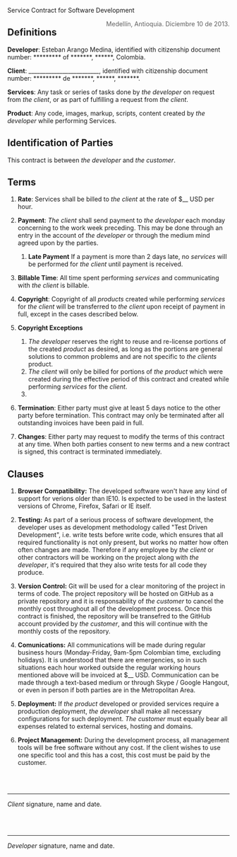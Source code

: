 Service Contract for Software Development

><div style="float: right;">Medellín, Antioquia. Diciembre 10 de 2013.
</div>

## Definitions

**Developer**:
Esteban Arango Medina, identified with citizenship document number: ********* of *******, ******, Colombia.

**Client**:
_________________________, identified with citizenship document number: ********* de *******, ******, *******.

**Services**: 
Any task or series of tasks done by _the developer_ on request from _the client_, or as part of fulfilling a request from _the client_.

**Product**: 
Any code, images, markup, scripts, content created by _the developer_ while performing Services.


## Identification of Parties
This contract is between _the developer_ and _the customer_.


## Terms

1. **Rate**: 
Services shall be billed to _the client_ at the rate of $__ USD per hour.

2. **Payment**: 
_The client_ shall send payment to _the developer_ each monday concerning to the work week preceding. This may be done through an entry in the account of _the developer_ or through the medium mind agreed upon by the parties.

	1. **Late Payment**
	If a payment is more than 2 days late, no _services_ will be performed for _the client_ until payment is received.

3. **Billable Time**: 
All time spent performing _services_ and communicating with _the client_ is billable.

4. **Copyright**: 
Copyright of all _products_ created while performing _services_ for _the client_ will be transferred to _the client_ upon receipt of payment in full, except in the cases described below.

5. **Copyright Exceptions**
	1. _The developer_ reserves the right to reuse and re-license portions of the created _product_ as desired, as long as the portions are general solutions to common problems and are not specific to _the clients_ product.
	2. _The client_ will only be billed for portions of _the product_ which were created during the effective period of this contract and created while performing _services_ for the _client_.
	3. 
6. **Termination**:
Either party must give at least 5 days notice to the other party before termination. This contract may only be terminated after all outstanding invoices have been paid in full.

7. **Changes**:
Either party may request to modify the terms of this contract at any time. When both parties consent to new terms and a new contract is signed, this contract is terminated immediately.

## Clauses

1. **Browser Compatibility:**
The developed software won't have any kind of support for verions older than IE10. Is expected to be used in the lastest versions of Chrome, Firefox, Safari or IE itself.

2. **Testing:**
As part of a serious process of software development, the developer uses as development methodology called "Test Driven Development", i.e. write tests before write code, which ensures that all required functionality is not only present, but works no matter how often often changes are made. Therefore if any employee by _the client_ or other contractors will be working on the project along with _the developer_, it's required that they also write tests for all code they produce.

3. **Version Control:** 
Git will be used for a clear monitoring of the project in terms of code. The project repository will be hosted on GitHub as a private repository and it is responsability of _the customer_ to cancel the monthly cost throughout all of the development process. Once this contract is finished, the repository will be transefred to the GitHub account provided by _the customer_, and this will continue with the monthly costs of the repository.

4. **Comunications:**
All communications will be made during regular business hours (Monday-Friday, 9am-5pm Colombian time, excluding holidays). It is understood that there are emergencies, so in such situations each hour worked outside the regular working hours mentioned above will be invoiced at $__ USD. Communication can be made through a text-based medium or through Skype / Google Hangout, or even in person if both parties are in the Metropolitan Area.

4. **Deployment:**
If _the product_ developed or provided services require a production deployment, _the developer_ shall make all necessary configurations for such deployment. _The customer_ must equally bear all expenses related to external services, hosting and domains.

5. **Project Management:**
During the development process, all management tools will be free software without any cost. If the client wishes to use one specific tool and this has a cost, this cost must be paid by the customer.

<br>
<br>

----
_Client_ signature, name and date.

<br>
<br>

----
_Developer_ signature, name and date.
